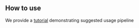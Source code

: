 ## How to use

We provide a [tutorial](examples/intro_to_ECG.ipynb) demonstrating suggested usage pipeline